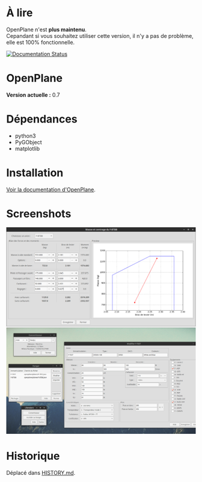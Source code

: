 # À lire
OpenPlane n'est **plus maintenu**.  
Cepandant si vous souhaitez utiliser cette version, il n'y a pas de problème, elle est 100% fonctionnelle.

[![Documentation Status](https://readthedocs.org/projects/openplane/badge/?version=latest)](http://openplane.readthedocs.org/fr/latest/?badge=latest)

# OpenPlane

**Version actuelle :** 0.7

# Dépendances
- python3
- PyGObject
- matplotlib

# Installation
[Voir la documentation d'OpenPlane](http://openplane.readthedocs.org/fr/latest/installation.html).

# Screenshots
![OpenPlane v0.6 : masse et centrage](images/screenshots/preview_weight_v06.png)
![OpenPlane v0.4](images/screenshots/preview_v04.png)

# Historique
Déplacé dans [HISTORY.md](HISTORY.md).
